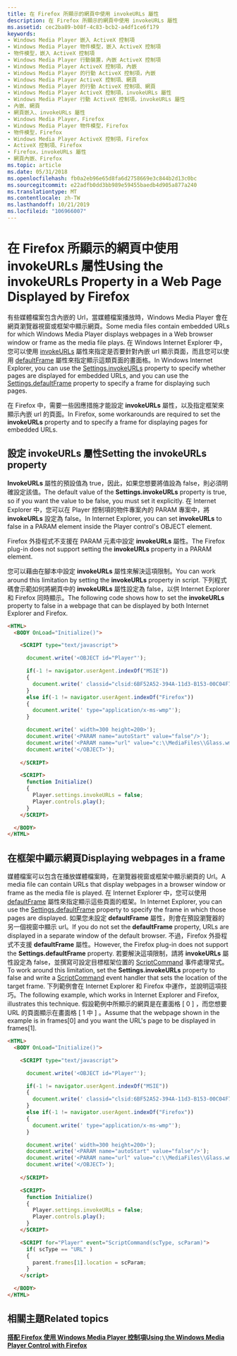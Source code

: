 ```yaml
---
title: 在 Firefox 所顯示的網頁中使用 invokeURLs 屬性
description: 在 Firefox 所顯示的網頁中使用 invokeURLs 屬性
ms.assetid: cec2ba89-b08f-4c83-bcb2-a4df1ce6f179
keywords:
- Windows Media Player 嵌入 ActiveX 控制項
- Windows Media Player 物件模型，嵌入 ActiveX 控制項
- 物件模型，嵌入 ActiveX 控制項
- Windows Media Player 行動裝置，內嵌 ActiveX 控制項
- Windows Media Player ActiveX 控制項，內嵌
- Windows Media Player 的行動 ActiveX 控制項，內嵌
- Windows Media Player ActiveX 控制項、網頁
- Windows Media Player 的行動 ActiveX 控制項、網頁
- Windows Media Player ActiveX 控制項，invokeURLs 屬性
- Windows Media Player 行動 ActiveX 控制項，invokeURLs 屬性
- 內嵌、網頁
- 網頁嵌入、invokeURLs 屬性
- Windows Media Player，Firefox
- Windows Media Player 物件模型，Firefox
- 物件模型，Firefox
- Windows Media Player ActiveX 控制項，Firefox
- ActiveX 控制項、Firefox
- Firefox，invokeURLs 屬性
- 網頁內嵌、Firefox
ms.topic: article
ms.date: 05/31/2018
ms.openlocfilehash: fb0a2eb96e65d8fa6d2758669e3c844b2d13c0bc
ms.sourcegitcommit: e22adfb0dd3bb989e59455baedb4d905a877a240
ms.translationtype: MT
ms.contentlocale: zh-TW
ms.lasthandoff: 10/21/2019
ms.locfileid: "106966007"
---
```

# <a name="using-the-invokeurls-property-in-a-web-page-displayed-by-firefox"></a><span data-ttu-id="e21ea-122">在 Firefox 所顯示的網頁中使用 invokeURLs 屬性</span><span class="sxs-lookup"><span data-stu-id="e21ea-122">Using the invokeURLs Property in a Web Page Displayed by Firefox</span></span>

<span data-ttu-id="e21ea-123">有些媒體檔案包含內嵌的 Url，當媒體檔案播放時，Windows Media Player 會在網頁瀏覽器視窗或框架中顯示網頁。</span><span class="sxs-lookup"><span data-stu-id="e21ea-123">Some media files contain embedded URLs for which Windows Media Player displays webpages in a Web browser window or frame as the media file plays.</span></span> <span data-ttu-id="e21ea-124">在 Windows Internet Explorer 中，您可以使用 [invokeURLs](settings-invokeurls.md) 屬性來指定是否要針對內嵌 url 顯示頁面，而且您可以使用 [defaultFrame](settings-defaultframe.md) 屬性來指定顯示這類頁面的畫面格。</span><span class="sxs-lookup"><span data-stu-id="e21ea-124">In Windows Internet Explorer, you can use the [Settings.invokeURLs](settings-invokeurls.md) property to specify whether pages are displayed for embedded URLs, and you can use the [Settings.defaultFrame](settings-defaultframe.md) property to specify a frame for displaying such pages.</span></span>

<span data-ttu-id="e21ea-125">在 Firefox 中，需要一些因應措施才能設定 **invokeURLs** 屬性，以及指定框架來顯示內嵌 url 的頁面。</span><span class="sxs-lookup"><span data-stu-id="e21ea-125">In Firefox, some workarounds are required to set the **invokeURLs** property and to specify a frame for displaying pages for embedded URLs.</span></span>

## <a name="setting-the-invokeurls-property"></a><span data-ttu-id="e21ea-126">設定 invokeURLs 屬性</span><span class="sxs-lookup"><span data-stu-id="e21ea-126">Setting the invokeURLs property</span></span>

<span data-ttu-id="e21ea-127">**InvokeURLs** 屬性的預設值為 true，因此，如果您想要將值設為 false，則必須明確設定該值。</span><span class="sxs-lookup"><span data-stu-id="e21ea-127">The default value of the **Settings.invokeURLs** property is true, so if you want the value to be false, you must set it explicitly.</span></span> <span data-ttu-id="e21ea-128">在 Internet Explorer 中，您可以在 Player 控制項的物件專案內的 PARAM 專案中，將 **invokeURLs** 設定為 false。</span><span class="sxs-lookup"><span data-stu-id="e21ea-128">In Internet Explorer, you can set **invokeURLs** to false in a PARAM element inside the Player control's OBJECT element.</span></span>

<span data-ttu-id="e21ea-129">Firefox 外掛程式不支援在 PARAM 元素中設定 **invokeURLs** 屬性。</span><span class="sxs-lookup"><span data-stu-id="e21ea-129">The Firefox plug-in does not support setting the **invokeURLs** property in a PARAM element.</span></span>

<span data-ttu-id="e21ea-130">您可以藉由在腳本中設定 **invokeURLs** 屬性來解決這項限制。</span><span class="sxs-lookup"><span data-stu-id="e21ea-130">You can work around this limitation by setting the **invokeURLs** property in script.</span></span> <span data-ttu-id="e21ea-131">下列程式碼會示範如何將網頁中的 **invokeURLs** 屬性設定為 false，以供 Internet Explorer 和 Firefox 同時顯示。</span><span class="sxs-lookup"><span data-stu-id="e21ea-131">The following code shows how to set the **invokeURLs** property to false in a webpage that can be displayed by both Internet Explorer and Firefox.</span></span>


```HTML
<HTML>
  <BODY OnLoad="Initialize()">

    <SCRIPT type="text/javascript">

      document.write('<OBJECT id="Player"'); 

      if(-1 != navigator.userAgent.indexOf("MSIE"))
      {               
        document.write(' classid="clsid:6BF52A52-394A-11d3-B153-00C04F79FAA6"');       
      }
      else if(-1 != navigator.userAgent.indexOf("Firefox"))
      {      
        document.write(' type="application/x-ms-wmp"');        
      }  

      document.write(' width=300 height=200>');
      document.write('<PARAM name="autoStart" value="false"/>');
      document.write('<PARAM name="url" value="c:\\MediaFiles\\Glass.wmv"/>');
      document.write('</OBJECT>'); 
      
    </SCRIPT>

    <SCRIPT>
      function Initialize()
      {
        Player.settings.invokeURLs = false;
        Player.controls.play();
      }
    </SCRIPT>

  </BODY>
</HTML>

```



## <a name="displaying-webpages-in-a-frame"></a><span data-ttu-id="e21ea-132">在框架中顯示網頁</span><span class="sxs-lookup"><span data-stu-id="e21ea-132">Displaying webpages in a frame</span></span>

<span data-ttu-id="e21ea-133">媒體檔案可以包含在播放媒體檔案時，在瀏覽器視窗或框架中顯示網頁的 Url。</span><span class="sxs-lookup"><span data-stu-id="e21ea-133">A media file can contain URLs that display webpages in a browser window or frame as the media file is played.</span></span> <span data-ttu-id="e21ea-134">在 Internet Explorer 中，您可以使用 [defaultFrame](settings-defaultframe.md) 屬性來指定顯示這些頁面的框架。</span><span class="sxs-lookup"><span data-stu-id="e21ea-134">In Internet Explorer, you can use the [Settings.defaultFrame](settings-defaultframe.md) property to specify the frame in which those pages are displayed.</span></span> <span data-ttu-id="e21ea-135">如果您未設定 **defaultFrame** 屬性，則會在預設瀏覽器的另一個視窗中顯示 url。</span><span class="sxs-lookup"><span data-stu-id="e21ea-135">If you do not set the **defaultFrame** property, URLs are displayed in a separate window of the default browser.</span></span> <span data-ttu-id="e21ea-136">不過，Firefox 外掛程式不支援 **defaultFrame** 屬性。</span><span class="sxs-lookup"><span data-stu-id="e21ea-136">However, the Firefox plug-in does not support the **Settings.defaultFrame** property.</span></span> <span data-ttu-id="e21ea-137">若要解決這項限制，請將 **invokeURLs** 屬性設定為 false，並撰寫可設定目標框架位置的 [ScriptCommand](player-player-scriptcommand.md) 事件處理常式。</span><span class="sxs-lookup"><span data-stu-id="e21ea-137">To work around this limitation, set the **Settings.invokeURLs** property to false and write a [ScriptCommand](player-player-scriptcommand.md) event handler that sets the location of the target frame.</span></span> <span data-ttu-id="e21ea-138">下列範例會在 Internet Explorer 和 Firefox 中運作，並說明這項技巧。</span><span class="sxs-lookup"><span data-stu-id="e21ea-138">The following example, which works in Internet Explorer and Firefox, illustrates this technique.</span></span> <span data-ttu-id="e21ea-139">假設範例中所顯示的網頁是在畫面格 \[ 0 \] ，而您想要 URL 的頁面顯示在畫面格 \[ 1 中 \] 。</span><span class="sxs-lookup"><span data-stu-id="e21ea-139">Assume that the webpage shown in the example is in frames\[0\] and you want the URL's page to be displayed in frames\[1\].</span></span>


```HTML
<HTML>
  <BODY OnLoad="Initialize()">

    <SCRIPT type="text/javascript">

      document.write('<OBJECT id="Player"'); 

      if(-1 != navigator.userAgent.indexOf("MSIE"))
      {               
        document.write(' classid="clsid:6BF52A52-394A-11d3-B153-00C04F79FAA6"');       
      }
      else if(-1 != navigator.userAgent.indexOf("Firefox"))
      {      
        document.write(' type="application/x-ms-wmp"');        
      }  

      document.write(' width=300 height=200>');
      document.write('<PARAM name="autoStart" value="false"/>');
      document.write('<PARAM name="url" value="c:\\MediaFiles\\Glass.wmv"/>');
      document.write('</OBJECT>'); 
      
    </SCRIPT>

    <SCRIPT>
      function Initialize()
      {
        Player.settings.invokeURLs = false;
        Player.controls.play();
      }
    </SCRIPT>

    <SCRIPT for="Player" event="ScriptCommand(scType, scParam)">
      if( scType == "URL" )
      {
        parent.frames[1].location = scParam;
      }
    </script>

  </BODY>
</HTML>

```



## <a name="related-topics"></a><span data-ttu-id="e21ea-140">相關主題</span><span class="sxs-lookup"><span data-stu-id="e21ea-140">Related topics</span></span>

<dl> <dt>

[<span data-ttu-id="e21ea-141">**搭配 Firefox 使用 Windows Media Player 控制項**</span><span class="sxs-lookup"><span data-stu-id="e21ea-141">**Using the Windows Media Player Control with Firefox**</span></span>](using-the-windows-media-player-control-with-firefox.md)
</dt> </dl>

 

 




